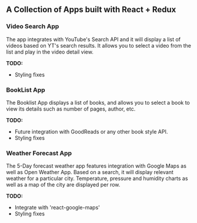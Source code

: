## A Collection of Apps built with React + Redux

### Video Search App
The app integrates with YouTube's Search API and it will display a list of videos based on YT's search results. It allows you to select a video from the list and play in the video detail view. 

**TODO:** 
- Styling fixes

### BookList App
The Booklist App displays a list of books, and allows you to select a book to view its details such as number of pages, author, etc. 

**TODO:** 
- Future integration with GoodReads or any other book style API.
- Styling fixes

### Weather Forecast App
The 5-Day forecast weather app features integration with Google Maps as well as Open Weather App. Based on a search, it will display relevant weather  for a particular city. Temperature, pressure and humidity charts as well as a map of the city are displayed per row. 

**TODO:** 
- Integrate with 'react-google-maps'
- Styling fixes
